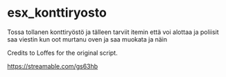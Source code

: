 # esx_konttiryosto

Tossa tollanen konttiryöstö ja tälleen tarviit itemin että voi alottaa ja poliisit saa viestin kun oot murtanu oven ja saa muokata ja näin

Credits to Loffes for the original script.

https://streamable.com/gs63hb
